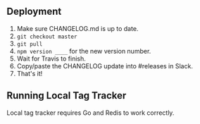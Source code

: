 ## Deployment

1. Make sure CHANGELOG.md is up to date.
2. `git checkout master`
3. `git pull`
4. `npm version ____` for the new version number.
5. Wait for Travis to finish.
6. Copy/paste the CHANGELOG update into #releases in Slack.
7. That's it!

## Running Local Tag Tracker

Local tag tracker requires Go and Redis to work correctly.
